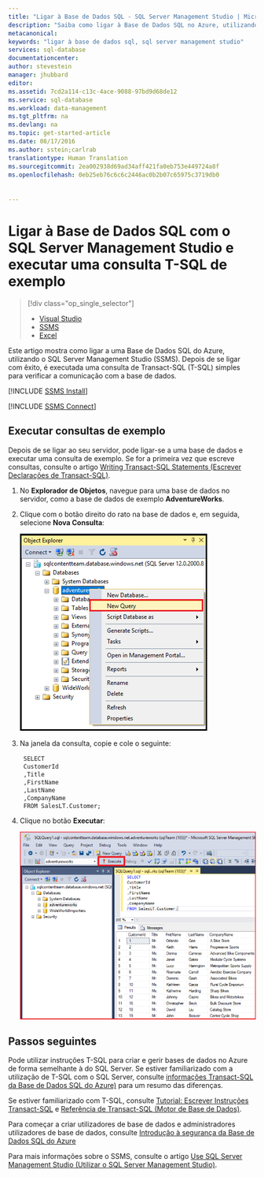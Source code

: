 ```yaml
---
title: "Ligar à Base de Dados SQL - SQL Server Management Studio | Microsoft Docs"
description: "Saiba como ligar à Base de Dados SQL no Azure, utilizando o SQL Server Management Studio (SSMS). Em seguida, execute uma consulta de exemplo com Transact-SQL (T-SQL)."
metacanonical: 
keywords: "ligar à base de dados sql, sql server management studio"
services: sql-database
documentationcenter: 
author: stevestein
manager: jhubbard
editor: 
ms.assetid: 7cd2a114-c13c-4ace-9088-97bd9d68de12
ms.service: sql-database
ms.workload: data-management
ms.tgt_pltfrm: na
ms.devlang: na
ms.topic: get-started-article
ms.date: 08/17/2016
ms.author: sstein;carlrab
translationtype: Human Translation
ms.sourcegitcommit: 2ea002938d69ad34aff421fa0eb753e449724a8f
ms.openlocfilehash: 0eb25eb76c6c6c2446ac0b2b07c65975c3719db0


---
```

# <a name="connect-to-sql-database-with-sql-server-management-studio-and-execute-a-sample-tsql-query"></a>Ligar à Base de Dados SQL com o SQL Server Management Studio e executar uma consulta T-SQL de exemplo
> [!div class="op_single_selector"]
> * [Visual Studio](sql-database-connect-query.md)
> * [SSMS](sql-database-connect-query-ssms.md)
> * [Excel](sql-database-connect-excel.md)
> 
> 

Este artigo mostra como ligar a uma Base de Dados SQL do Azure, utilizando o SQL Server Management Studio (SSMS). Depois de se ligar com êxito, é executada uma consulta de Transact-SQL (T-SQL) simples para verificar a comunicação com a base de dados.

[!INCLUDE [SSMS Install](../../includes/sql-server-management-studio-install.md)]

[!INCLUDE [SSMS Connect](../../includes/sql-database-sql-server-management-studio-connect-server-principal.md)]

## <a name="run-sample-queries"></a>Executar consultas de exemplo
Depois de se ligar ao seu servidor, pode ligar-se a uma base de dados e executar uma consulta de exemplo. Se for a primeira vez que escreve consultas, consulte o artigo [Writing Transact-SQL Statements (Escrever Declarações de Transact-SQL)](https://msdn.microsoft.com/library/ms365303.aspx).

1. No **Explorador de Objetos**, navegue para uma base de dados no servidor, como a base de dados de exemplo **AdventureWorks**.
2. Clique com o botão direito do rato na base de dados e, em seguida, selecione **Nova Consulta**:
   
    ![Nova consulta. Ligar ao servidor da Base de Dados SQL: SQL Server Management Studio](./media/sql-database-connect-query-ssms/4-run-query.png)
3. Na janela da consulta, copie e cole o seguinte:
   
        SELECT
        CustomerId
        ,Title
        ,FirstName
        ,LastName
        ,CompanyName
        FROM SalesLT.Customer;
4. Clique no botão **Executar**:
   
    ![Êxito. Ligar ao servidor da Base de Dados SQL: SQL Server Management Studio](./media/sql-database-connect-query-ssms/5-success.png)

## <a name="next-steps"></a>Passos seguintes
Pode utilizar instruções T-SQL para criar e gerir bases de dados no Azure de forma semelhante à do SQL Server. Se estiver familiarizado com a utilização de T-SQL com o SQL Server, consulte [informações Transact-SQL da Base de Dados SQL do Azure)](sql-database-transact-sql-information.md) para um resumo das diferenças.

Se estiver familiarizado com T-SQL, consulte [Tutorial: Escrever Instruções Transact-SQL](https://msdn.microsoft.com/library/ms365303.aspx) e [Referência de Transact-SQL (Motor de Base de Dados)](https://msdn.microsoft.com/library/bb510741.aspx).

Para começar a criar utilizadores de base de dados e administradores utilizadores de base de dados, consulte [Introdução à segurança da Base de Dados SQL do Azure](sql-database-get-started-security.md)

Para mais informações sobre o SSMS, consulte o artigo [Use SQL Server Management Studio (Utilizar o SQL Server Management Studio)](https://msdn.microsoft.com/library/ms174173.aspx).




<!--HONumber=Nov16_HO2-->


